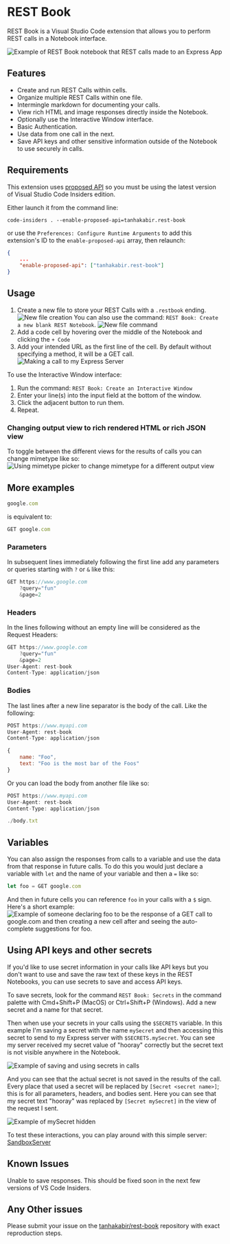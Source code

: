 # REST Book

REST Book is a Visual Studio Code extension that allows you to perform REST calls in a Notebook interface.

![Example of REST Book notebook that REST calls made to an Express App](docs/images/express-app.png)

## Features

- Create and run REST Calls within cells.
- Organize multiple REST Calls within one file.
- Intermingle markdown for documenting your calls.
- View rich HTML and image responses directly inside the Notebook.
- Optionally use the Interactive Window interface.
- Basic Authentication.
- Use data from one call in the next.
- Save API keys and other sensitive information outside of the Notebook to use securely in calls.

## Requirements

This extension uses [proposed API](https://code.visualstudio.com/api/advanced-topics/using-proposed-api#sharing-extensions-using-the-proposed-api) so you must be using the latest version of Visual Studio Code Insiders edition.

Either launch it from the command line:
```
code-insiders . --enable-proposed-api=tanhakabir.rest-book
```

or use the `Preferences: Configure Runtime Arguments` to add this extension's ID to the `enable-proposed-api` array, then relaunch:
```json
{
    ...
    "enable-proposed-api": ["tanhakabir.rest-book"]
}
```

## Usage

1. Create a new file to store your REST Calls with a `.restbook` ending.
![New file creation](docs/images/new-file.gif)
You can also use the command: `REST Book: Create a new blank REST Notebook`.
![New file command](docs/images/new-file-command.gif)
1. Add a code cell by hovering over the middle of the Notebook and clicking the `+ Code`
1. Add your intended URL as the first line of the cell. By default without specifying a method, it will be a GET call.
![Making a call to my Express Server](docs/images/make-call.gif)

To use the Interactive Window interface:
1. Run the command: `REST Book: Create an Interactive Window`
1. Enter your line(s) into the input field at the bottom of the window.
1. Click the adjacent button to run them.
1. Repeat.

### Changing output view to rich rendered HTML or rich JSON view

To toggle between the different views for the results of calls you can change mimetype like so:
![Using mimetype picker to change mimetype for a different output view](docs/images/change-mimetype.gif)

## More examples

```javascript
google.com
```

is equivalent to:

```javascript
GET google.com
```

### Parameters

In subsequent lines immediately following the first line add any parameters or queries starting with `?` or `&` like this:

```javascript
GET https://www.google.com
    ?query="fun"
    &page=2
```

### Headers

In the lines following without an empty line will be considered as the Request Headers:

```javascript
GET https://www.google.com
    ?query="fun"
    &page=2
User-Agent: rest-book
Content-Type: application/json 
```

### Bodies

The last lines after a new line separator is the body of the call. Like the following:

```javascript
POST https://www.myapi.com
User-Agent: rest-book
Content-Type: application/json 

{
    name: "Foo",
    text: "Foo is the most bar of the Foos" 
}
```

Or you can load the body from another file like so:

```javascript
POST https://www.myapi.com
User-Agent: rest-book
Content-Type: application/json 

./body.txt
```

## Variables

You can also assign the responses from calls to a variable and use the data from that response in future calls. To do this you would just declare a variable with `let` and the name of your variable and then a `=` like so:

```javascript
let foo = GET google.com
```

And then in future cells you can reference `foo` in your calls with a `$` sign. Here's a short example:
![Example of someone declaring foo to be the response of a GET call to google.com and then creating a new cell after and seeing the auto-complete suggestions for foo.](docs/images/cross-cell-variable.gif)

## Using API keys and other secrets

If you'd like to use secret information in your calls like API keys but you don't want to use and save the raw text of these keys in the REST Notebooks, you can use secrets to save and access API keys.

To save secrets, look for the command `REST Book: Secrets` in the command palette with Cmd+Shift+P (MacOS) or Ctrl+Shift+P (Windows). Add a new secret and a name for that secret.

Then when use your secrets in your calls using the `$SECRETS` variable. In this example I'm saving a secret with the name `mySecret` and then accessing this secret to send to my Express server with `$SECRETS.mySecret`. You can see my server received my secret value of "hooray" correctly but the secret text is not visible anywhere in the Notebook.

![Example of saving and using secrets in calls](docs/images/secrets.gif)

And you can see that the actual secret is not saved in the results of the call. Every place that used a secret will be replaced by `[Secret <secret name>]`; this is for all parameters, headers, and bodies sent. Here you can see that my secret text "hooray" was replaced by `[Secret mySecret]` in the view of the request I sent.

![Example of mySecret hidden](docs/images/secret-hidden.gif)

To test these interactions, you can play around with this simple server: [SandboxServer](https://github.com/tanhakabir/SandboxServer)

## Known Issues

Unable to save responses. This should be fixed soon in the next few versions of VS Code Insiders.

## Any Other issues

Please submit your issue on the [tanhakabir/rest-book](https://github.com/tanhakabir/rest-book) repository with exact reproduction steps.
